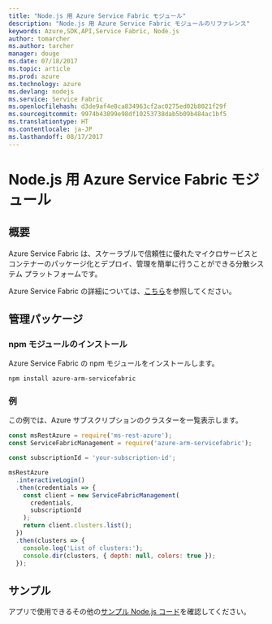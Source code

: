 ```yaml
---
title: "Node.js 用 Azure Service Fabric モジュール"
description: "Node.js 用 Azure Service Fabric モジュールのリファレンス"
keywords: Azure,SDK,API,Service Fabric, Node.js
author: tomarcher
ms.author: tarcher
manager: douge
ms.date: 07/18/2017
ms.topic: article
ms.prod: azure
ms.technology: azure
ms.devlang: nodejs
ms.service: Service Fabric
ms.openlocfilehash: d3de9af4e8ca834963cf2ac0275ed02b8021f29f
ms.sourcegitcommit: 9974b43899e98df10253738dab5b09b484ac1bf5
ms.translationtype: HT
ms.contentlocale: ja-JP
ms.lasthandoff: 08/17/2017
---
```

# <a name="azure-service-fabric-modules-for-nodejs"></a>Node.js 用 Azure Service Fabric モジュール

## <a name="overview"></a>概要

Azure Service Fabric は、スケーラブルで信頼性に優れたマイクロサービスとコンテナーのパッケージ化とデプロイ、管理を簡単に行うことができる分散システム プラットフォームです。

Azure Service Fabric の詳細については、[こちら](https://docs.microsoft.com/azure/service-fabric/service-fabric-overview)を参照してください。

## <a name="management-package"></a>管理パッケージ

### <a name="install-the-npm-module"></a>npm モジュールのインストール

Azure Service Fabric の npm モジュールをインストールします。

```bash
npm install azure-arm-servicefabric
```

### <a name="example"></a>例

この例では、Azure サブスクリプションのクラスターを一覧表示します。

```javascript
const msRestAzure = require('ms-rest-azure');
const ServiceFabricManagement = require('azure-arm-servicefabric');

const subscriptionId = 'your-subscription-id';

msRestAzure
  .interactiveLogin()
  .then(credentials => {
    const client = new ServiceFabricManagement(
      credentials,
      subscriptionId
    );
    return client.clusters.list();
  })
  .then(clusters => {
    console.log('List of clusters:');
    console.dir(clusters, { depth: null, colors: true });
  });
```

## <a name="samples"></a>サンプル

アプリで使用できるその他の[サンプル Node.js コード](https://azure.microsoft.com/resources/samples/?platform=nodejs)を確認してください。
